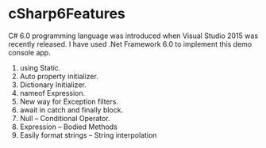 # cSharp6Features

C# 6.0  programming language was introduced when Visual Studio 2015 was recently released. I have used .Net Framework 6.0 to implement this demo console app.

1. using Static.
2. Auto property initializer.
3. Dictionary Initializer.
4. nameof Expression.
5. New way for Exception filters.
6. await in catch and finally block.
7. Null – Conditional Operator.
8. Expression – Bodied Methods
9. Easily format strings – String interpolation 
        
